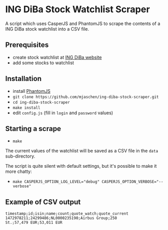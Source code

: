 # ING DiBa Stock Watchlist Scraper

A script which uses CasperJS and PhantomJS to scrape the contents of a ING DiBa stock watchlist into a CSV file. 

## Prerequisites

- create stock watchlist at [ING DiBa website](https://wertpapiere.ing-diba.de/DE/Showpage.aspx?pageID=71)
- add some stocks to watchlist

## Installation

- install [PhantomJS](http://phantomjs.org/download.html)
- `git clone https://github.com/mjaschen/ing-diba-stock-scraper.git`
- `cd ing-diba-stock-scraper`
- `make install`
- edit `config.js` (fill in `login` and `password` values)

## Starting a scrape

- `make`

The current values of the watchlist will be saved as a CSV file in the `data` sub-directory.

The script is quite silent with default settings, but it's possible to make it more chatty:

- `make CASPERJS_OPTION_LOG_LEVEL="debug" CASPERJS_OPTION_VERBOSE="--verbose"`

## Example of CSV output

```csv
timestamp;id;isin;name;count;quote_watch;quote_current
1472978211;24299486;NL0000235190;Airbus Group;250 St.;57,479 EUR;53,011 EUR
```


